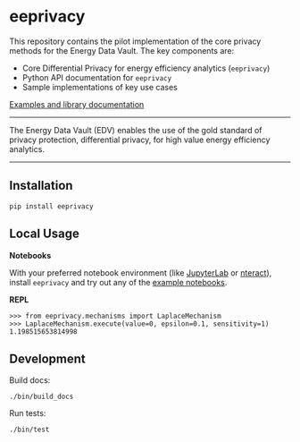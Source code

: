 eeprivacy
=========

This repository contains the pilot implementation of the core privacy methods for the Energy Data Vault. The key components are:

* Core Differential Privacy for energy efficiency analytics (`eeprivacy`)
* Python API documentation for `eeprivacy`
* Sample implementations of key use cases

[Examples and library documentation](https://openeemeter.github.io/eeprivacy/)

---

The Energy Data Vault (EDV) enables the use of the gold standard of privacy protection, differential privacy, for high value energy efficiency analytics. 

---

Installation
------------

	pip install eeprivacy

Local Usage
-----------

**Notebooks**

With your preferred notebook environment (like [JupyterLab](https://jupyterlab.readthedocs.io/en/stable/) or [nteract](https://nteract.io/)), install `eeprivacy` and try out any of the [example notebooks](https://openeemeter.github.io/eeprivacy/private-load-shape-algorithm-design.html). 

**REPL**

	>>> from eeprivacy.mechanisms import LaplaceMechanism
	>>> LaplaceMechanism.execute(value=0, epsilon=0.1, sensitivity=1)
	1.198515653814998


Development
-----------

Build docs:

	./bin/build_docs

Run tests:
	
	./bin/test